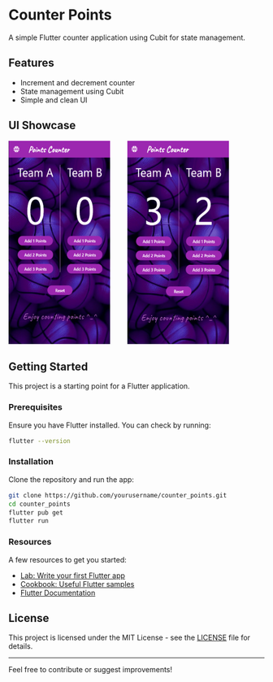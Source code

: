 # Counter Points

A simple Flutter counter application using Cubit for state management.

## Features
- Increment and decrement counter
- State management using Cubit
- Simple and clean UI

## UI Showcase

<p align="start">
  <img src="images/screen1.png" width="200" height="400" style="margin-right: 30px;"> 
  <img src="images/screen2.png" width="200" height="400">
</p>

## Getting Started

This project is a starting point for a Flutter application.

### Prerequisites
Ensure you have Flutter installed. You can check by running:
```sh
flutter --version
```

### Installation
Clone the repository and run the app:
```sh
git clone https://github.com/yourusername/counter_points.git
cd counter_points
flutter pub get
flutter run
```

### Resources
A few resources to get you started:
- [Lab: Write your first Flutter app](https://docs.flutter.dev/get-started/codelab)
- [Cookbook: Useful Flutter samples](https://docs.flutter.dev/cookbook)
- [Flutter Documentation](https://docs.flutter.dev/)

## License
This project is licensed under the MIT License - see the [LICENSE](LICENSE) file for details.

---

Feel free to contribute or suggest improvements!
